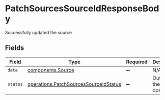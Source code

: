 # PatchSourcesSourceIdResponseBody

Successfully updated the source


## Fields

| Field                                                                                          | Type                                                                                           | Required                                                                                       | Description                                                                                    | Example                                                                                        |
| ---------------------------------------------------------------------------------------------- | ---------------------------------------------------------------------------------------------- | ---------------------------------------------------------------------------------------------- | ---------------------------------------------------------------------------------------------- | ---------------------------------------------------------------------------------------------- |
| `data`                                                                                         | [components.Source](../../models/shared/source.md)                                             | :heavy_minus_sign:                                                                             | N/A                                                                                            |                                                                                                |
| `status`                                                                                       | [operations.PatchSourcesSourceIdStatus](../../models/operations/patchsourcessourceidstatus.md) | :heavy_minus_sign:                                                                             | Outcome of the operation.                                                                      | updated                                                                                        |